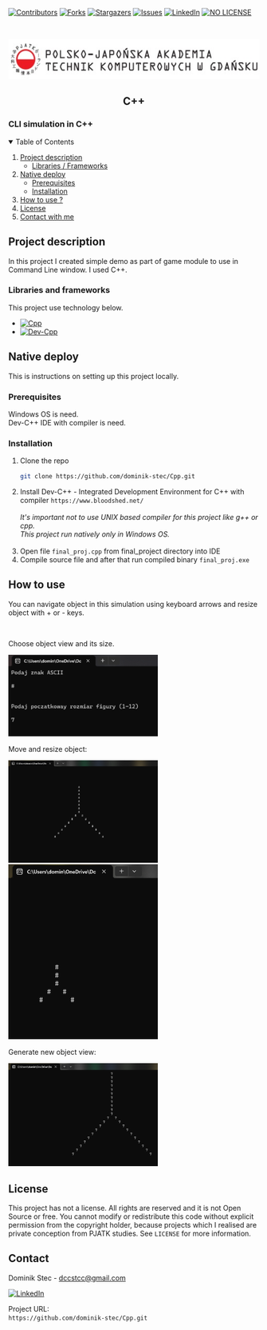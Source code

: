 <!-- 
*** Thanks for checking out c. If you have a suggestion
*** that would make this better, please fork the repo and create a pull request
*** or simply open an issue with the tag "enhancement".
*** Thanks again! Now go create something AMAZING! :D
-->

<!-- PROJECT SHIELDS -->
<!--
*** I'm using markdown "reference style" links for readability.
*** Reference links are enclosed in brackets [ ] instead of parentheses ( ).
*** See the bottom of this document for the declaration of the reference variables
*** for contributors-url, forks-url, etc. This is an optional, concise syntax you may use.
*** https://www.markdownguide.org/basic-syntax/#reference-style-links
-->

[![Contributors][contributors-shield]][contributors-url]
[![Forks][forks-shield]][forks-url]
[![Stargazers][stars-shield]][stars-url]
[![Issues][issues-shield]][issues-url]
[![LinkedIn][linkedin-shield]][linkedin-url]
[![NO LICENSE][license-shield]][license-url]

<!-- PROJECT LOGO -->
<br />
<p align="center">
  <a href="https://gdansk.pja.edu.pl/pl/">
    <img src="images/logo.jpg" alt="Logo" width="540" height="80">
  </a>

  <h2 align="center">C++</h2>

<p align="center">
    <h3>     CLI simulation in C++
 </h3>
    <!-- <br />
    <a href="https://github.com/dccstcc/GRK_PJATK_practice"><strong>» go to CODE »</strong></a>
    <br />
    <br />  -->
    <!-- <a href="https://github.com/othneildrew/Best-README-Template">View Demo</a>
    ·
    <a href="https://github.com/othneildrew/Best-README-Template/issues">Report Bug</a>
    ·
    <a href="https://github.com/othneildrew/Best-README-Template/issues">Request Feature</a> -->
  </p>
</p>

<!-- TABLE OF CONTENTS -->
<details open="open">
  <summary>Table of Contents</summary>
  <ol>
    <li>
      <a href="#project-description">Project description</a>
      <ul>
        <li><a href="#libraries-and-frameworks">Libraries / Frameworks</a></li>
      </ul>
    </li>
    <li>
      <a href="#native-deploy">Native deploy</a>
      <ul>
        <li><a href="#prerequisites">Prerequisites</a></li>
        <li><a href="#installation">Installation</a></li>
      </ul>
    </li>
    <li><a href="#how-to-use">How to use ?</a></li>
    <!-- <li><a href="#roadmap">Roadmap</a></li>
    <li><a href="#contributing">Contributing</a></li> -->
    <li><a href="#license">License</a></li>
    <li><a href="#contact">Contact with me</a></li>
    <!-- <li><a href="#acknowledgements">Acknowledgements</a></li> -->
  </ol>
</details>

<!-- ABOUT THE PROJECT -->

## Project description

In this project I created simple demo as part of game module to use in Command Line window. I used C++.

### Libraries and frameworks

This project use technology below.

- [![Cpp][cpp-shield]][cpp-url]
- [![Dev-Cpp][devcpp-shield]][devcpp-url]

<!-- GETTING STARTED -->

## Native deploy

This is instructions on setting up this project locally.

### Prerequisites

Windows OS is need. <br/>
Dev-C++ IDE with compiler is need. <br/>

### Installation

1. Clone the repo
   ```sh
   git clone https://github.com/dominik-stec/Cpp.git
   ```
2. Install Dev-C++ - Integrated Development Environment for C++ with compiler
   `https://www.bloodshed.net/`
   <br/><br>
   <i>It's important not to use UNIX based compiler for this project like g++ or cpp. <br>
   This project run natively only in Windows OS. </i>
   <br/><br>
3. Open file `final_proj.cpp` from final_project directory into IDE
4. Compile source file and after that run compiled binary `final_proj.exe`

<!-- USAGE EXAMPLES -->

## How to use

You can navigate object in this simulation using keyboard arrows and resize object with + or - keys.

<br>

Choose object view and its size.

<img src="images/win_scr_1.jpg" width="300"/>
<br />

Move and resize object:

<img src="images/win_scr_2.jpg" width="300"/>
<img src="images/win_scr_3.jpg" width="300"/>

<br />

Generate new object view:

<img src="images/win_scr_4.jpg" width="300"/>

<!-- _For more examples, please refer to the [Documentation](https://example.com)_ -->

<!-- ROADMAP
## Roadmap

See the [open issues](https://github.com/othneildrew/Best-README-Template/issues) for a list of proposed features (and known issues).

-->

<!-- CONTRIBUTING
## Contributing

Contributions are what make the open source community such an amazing place to learn, inspire, and create. Any contributions you make are **greatly appreciated**.

1. Fork the Project
2. Create your Feature Branch (`git checkout -b feature/AmazingFeature`)
3. Commit your Changes (`git commit -m 'Add some AmazingFeature'`)
4. Push to the Branch (`git push origin feature/AmazingFeature`)
5. Open a Pull Request

-->

<!-- LICENSE -->

## License

This project has not a license.
All rights are reserved and it is not Open Source or free. You cannot modify or redistribute this code without explicit permission from the copyright holder, because projects which I realised are private conception from PJATK studies.
See `LICENSE` for more information.

<!-- CONTACT -->

## Contact

Dominik Stec - dccstcc@gmail.com

[![LinkedIn][linkedin-shield]][linkedin-url]

Project URL:
<br />
`https://github.com/dominik-stec/Cpp.git`

<!-- ACKNOWLEDGEMENTS
## Acknowledgements
* [GitHub Emoji Cheat Sheet](https://www.webpagefx.com/tools/emoji-cheat-sheet)
* [Img Shields](https://shields.io)
* [Choose an Open Source License](https://choosealicense.com)
* [GitHub Pages](https://pages.github.com)
* [Animate.css](https://daneden.github.io/animate.css)
* [Loaders.css](https://connoratherton.com/loaders)
* [Slick Carousel](https://kenwheeler.github.io/slick)
* [Smooth Scroll](https://github.com/cferdinandi/smooth-scroll)
* [Sticky Kit](http://leafo.net/sticky-kit)
* [JVectorMap](http://jvectormap.com)
* [Font Awesome](https://fontawesome.com)

-->

<!-- MARKDOWN LINKS & IMAGES -->
<!-- https://www.markdownguide.org/basic-syntax/#reference-style-links -->

[contributors-shield]: https://img.shields.io/github/contributors/dominik-stec/Cpp.svg?style=for-the-badge
[contributors-url]: https://github.com/dominik-stec/Cpp/graphs/contributors
[forks-shield]: https://img.shields.io/github/forks/dominik-stec/Cpp.svg?style=for-the-badge
[forks-url]: https://github.com/dominik-stec/Cpp/network/members
[stars-shield]: https://img.shields.io/github/stars/dominik-stec/Cpp.svg?style=for-the-badge
[stars-url]: https://github.com/dominik-stec/Cpp/stargazers
[issues-shield]: https://img.shields.io/github/issues/dominik-stec/Cpp.svg?style=for-the-badge
[issues-url]: https://github.com/dominik-stec/Cpp/issues
[license-shield]: https://img.shields.io/badge/License-NONE-orange
[license-url]: https://github.com/dominik-stec/Cpp/blob/master/LICENSE.md
[linkedin-shield]: https://img.shields.io/badge/-LinkedIn-black.svg?style=for-the-badge&logo=linkedin&colorB=555
[linkedin-url]: https://www.linkedin.com/in/dominik-stec
[product-screenshot]: images/screenshot.png
[php-shield]: https://img.shields.io/badge/-PHP-red
[php-url]: https://www.php.net/
[cpp-shield]: https://img.shields.io/badge/-Cpp-green
[cpp-url]: https://devdocs.io/cpp/
[devcpp-shield]: https://img.shields.io/badge/-DevCpp-blue
[devcpp-url]: https://www.bloodshed.net/
